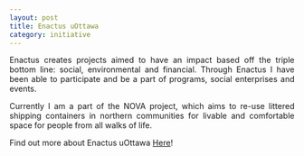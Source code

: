 ```yaml
---
layout: post
title: Enactus uOttawa
category: initiative
---
```


<p align="justify">Enactus creates projects aimed to have an impact based off the triple bottom line: social, environmental and financial. Through Enactus I have been able to participate and be a part of programs, social enterprises and events. </p>

<p align="justify">Currently I am a part of the NOVA project, which aims to re-use littered shipping containers in northern communities for livable and comfortable space for people from all walks of life.</p>

<p align="justify">Find out more about Enactus uOttawa  <a href="http://www.enactusuottawa.ca/">Here</a>!</p>
